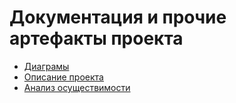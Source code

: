 # Документация и прочие артефакты проекта
+ [Диаграмы](diagrams/usage.jpg)
+ [Описание проекта](project_description.md)
+ [Анализ осуществимости](analysis.md)
